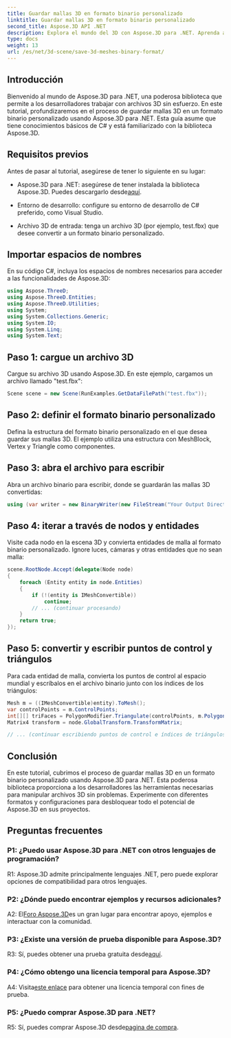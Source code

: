 ```yaml
---
title: Guardar mallas 3D en formato binario personalizado
linktitle: Guardar mallas 3D en formato binario personalizado
second_title: Aspose.3D API .NET
description: Explora el mundo del 3D con Aspose.3D para .NET. Aprenda a guardar mallas en formato binario personalizado.
type: docs
weight: 13
url: /es/net/3d-scene/save-3d-meshes-binary-format/
---
```

## Introducción

Bienvenido al mundo de Aspose.3D para .NET, una poderosa biblioteca que permite a los desarrolladores trabajar con archivos 3D sin esfuerzo. En este tutorial, profundizaremos en el proceso de guardar mallas 3D en un formato binario personalizado usando Aspose.3D para .NET. Esta guía asume que tiene conocimientos básicos de C# y está familiarizado con la biblioteca Aspose.3D.

## Requisitos previos

Antes de pasar al tutorial, asegúrese de tener lo siguiente en su lugar:

- Aspose.3D para .NET: asegúrese de tener instalada la biblioteca Aspose.3D. Puedes descargarlo desde[aquí](https://releases.aspose.com/3d/net/).

- Entorno de desarrollo: configure su entorno de desarrollo de C# preferido, como Visual Studio.

- Archivo 3D de entrada: tenga un archivo 3D (por ejemplo, test.fbx) que desee convertir a un formato binario personalizado.

## Importar espacios de nombres

En su código C#, incluya los espacios de nombres necesarios para acceder a las funcionalidades de Aspose.3D:

```csharp
using Aspose.ThreeD;
using Aspose.ThreeD.Entities;
using Aspose.ThreeD.Utilities;
using System;
using System.Collections.Generic;
using System.IO;
using System.Linq;
using System.Text;
```

## Paso 1: cargue un archivo 3D

Cargue su archivo 3D usando Aspose.3D. En este ejemplo, cargamos un archivo llamado "test.fbx":

```csharp
Scene scene = new Scene(RunExamples.GetDataFilePath("test.fbx"));
```

## Paso 2: definir el formato binario personalizado

Defina la estructura del formato binario personalizado en el que desea guardar sus mallas 3D. El ejemplo utiliza una estructura con MeshBlock, Vertex y Triangle como componentes.

## Paso 3: abra el archivo para escribir

Abra un archivo binario para escribir, donde se guardarán las mallas 3D convertidas:

```csharp
using (var writer = new BinaryWriter(new FileStream("Your Output Directory" + "Save3DMeshesInCustomBinaryFormat_out", FileMode.Create, FileAccess.Write)))
```

## Paso 4: iterar a través de nodos y entidades

Visite cada nodo en la escena 3D y convierta entidades de malla al formato binario personalizado. Ignore luces, cámaras y otras entidades que no sean malla:

```csharp
scene.RootNode.Accept(delegate(Node node)
{
    foreach (Entity entity in node.Entities)
    {
        if (!(entity is IMeshConvertible))
            continue;
        // ... (continuar procesando)
    }
    return true;
});
```

## Paso 5: convertir y escribir puntos de control y triángulos

Para cada entidad de malla, convierta los puntos de control al espacio mundial y escríbalos en el archivo binario junto con los índices de los triángulos:

```csharp
Mesh m = ((IMeshConvertible)entity).ToMesh();
var controlPoints = m.ControlPoints;
int[][] triFaces = PolygonModifier.Triangulate(controlPoints, m.Polygons);
Matrix4 transform = node.GlobalTransform.TransformMatrix;

// ... (continuar escribiendo puntos de control e índices de triángulos)
```

## Conclusión

En este tutorial, cubrimos el proceso de guardar mallas 3D en un formato binario personalizado usando Aspose.3D para .NET. Esta poderosa biblioteca proporciona a los desarrolladores las herramientas necesarias para manipular archivos 3D sin problemas. Experimente con diferentes formatos y configuraciones para desbloquear todo el potencial de Aspose.3D en sus proyectos.

## Preguntas frecuentes

### P1: ¿Puedo usar Aspose.3D para .NET con otros lenguajes de programación?

R1: Aspose.3D admite principalmente lenguajes .NET, pero puede explorar opciones de compatibilidad para otros lenguajes.

### P2: ¿Dónde puedo encontrar ejemplos y recursos adicionales?

 A2: El[Foro Aspose.3D](https://forum.aspose.com/c/3d/18)es un gran lugar para encontrar apoyo, ejemplos e interactuar con la comunidad.

### P3: ¿Existe una versión de prueba disponible para Aspose.3D?

 R3: Sí, puedes obtener una prueba gratuita desde[aquí](https://releases.aspose.com/).

### P4: ¿Cómo obtengo una licencia temporal para Aspose.3D?

 A4: Visita[este enlace](https://purchase.aspose.com/temporary-license/) para obtener una licencia temporal con fines de prueba.

### P5: ¿Puedo comprar Aspose.3D para .NET?

 R5: Sí, puedes comprar Aspose.3D desde[pagina de compra](https://purchase.aspose.com/buy).
